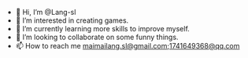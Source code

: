 - 👋 Hi, I’m @Lang-sl
- 👀 I’m interested in creating games.
- 🌱 I’m currently learning more skills to improve myself.
- 💞️ I’m looking to collaborate on some funny things.
- 📫 How to reach me maimailang.sl@gmail.com;1741649368@qq.com

<!---
Lang-sl/Lang-sl is a ✨ special ✨ repository because its `README.md` (this file) appears on your GitHub profile.
You can click the Preview link to take a look at your changes.
--->
